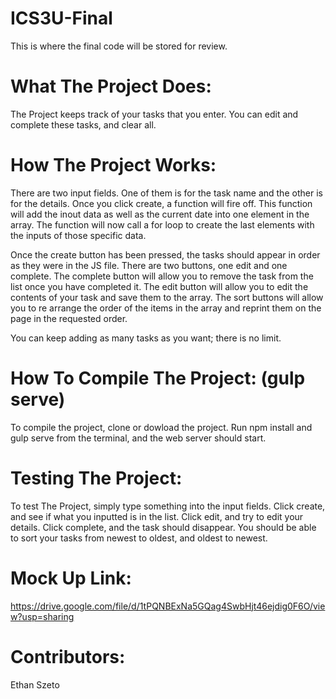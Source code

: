 # ICS3U-Final
This is where the final code will be stored for review.

# What The Project Does:
The Project keeps track of your tasks that you enter. You can edit and complete these tasks, and clear all.

# How The Project Works:
There are two input fields. One of them is for the task name and the other is for the details. Once you click create, a function will fire off. This function will add the inout data as well as the current date into one element in the array. The function will now call a for loop to create the last elements with the inputs of those specific data. 

Once the create button has been pressed, the tasks should appear in order as they were in the JS file. There are two buttons, one edit and one complete. The complete button will allow you to remove the task from the list once you have completed it. The edit button will allow you to edit the contents of your task and save them to the array. The sort buttons will allow you to re arrange the order of the items in the array and reprint them on the page in the requested order. 

You can keep adding as many tasks as you want; there is no limit. 

# How To Compile The Project: (gulp serve)
To compile the project, clone or dowload the project. Run npm install and gulp serve from the terminal, and the web server should start.

# Testing The Project:
To test The Project, simply type something into the input fields. Click create, and see if what you inputted is in the list. Click edit, and try to edit your details. Click complete, and the task should disappear. You should be able to sort your tasks from newest to oldest, and oldest to newest.

# Mock Up Link:
https://drive.google.com/file/d/1tPQNBExNa5GQag4SwbHjt46ejdig0F6O/view?usp=sharing

# Contributors:
Ethan Szeto
